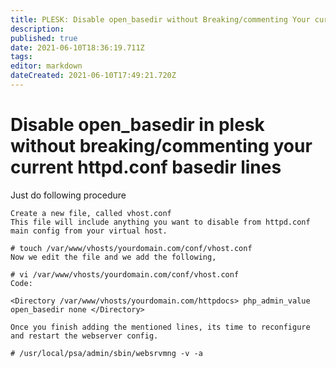 ```yaml
---
title: PLESK: Disable open_basedir without Breaking/commenting Your current httpd.conf Basedir lines
description: 
published: true
date: 2021-06-10T18:36:19.711Z
tags: 
editor: markdown
dateCreated: 2021-06-10T17:49:21.720Z
---
```


# Disable open_basedir in plesk without breaking/commenting your current httpd.conf basedir lines

Just do following procedure

```
Create a new file, called vhost.conf
This file will include anything you want to disable from httpd.conf main config from your virtual host.
  
# touch /var/www/vhosts/yourdomain.com/conf/vhost.conf
Now we edit the file and we add the following,
  
# vi /var/www/vhosts/yourdomain.com/conf/vhost.conf
Code:
  
<Directory /var/www/vhosts/yourdomain.com/httpdocs> php_admin_value open_basedir none </Directory>
  
Once you finish adding the mentioned lines, its time to reconfigure and restart the webserver config.
  
# /usr/local/psa/admin/sbin/websrvmng -v -a
```